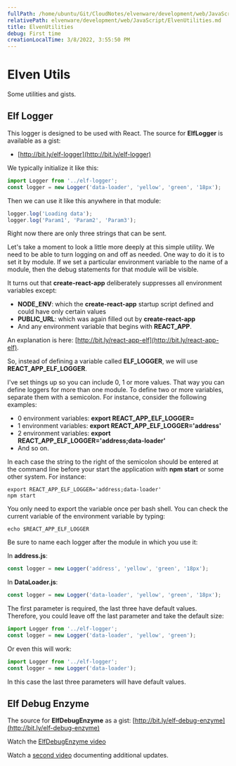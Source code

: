 ```yaml
---
fullPath: /home/ubuntu/Git/CloudNotes/elvenware/development/web/JavaScript/ElvenUtilities.md
relativePath: elvenware/development/web/JavaScript/ElvenUtilities.md
title: ElvenUtilities
debug: First time
creationLocalTime: 3/8/2022, 3:55:50 PM
---
```


<!-- toc -->
<!-- tocstop -->

# Elven Utils

Some utilities and gists.

## Elf Logger

This logger is designed to be used with React. The source for **ElfLogger** is available as a gist:

- [http://bit.ly/elf-logger](http://bit.ly/elf-logger)

We typically initialize it like this:

```javascript
import Logger from '../elf-logger';
const logger = new Logger('data-loader', 'yellow', 'green', '18px');
```

Then we can use it like this anywhere in that module:

```javascript
logger.log('Loading data');
logger.log('Param1', 'Param2', 'Param3');
```

Right now there are only three strings that can be sent.

Let's take a moment to look a little more deeply at this simple utility. We need to be able to turn logging on and off as needed. One way to do it is to set it by module. If we set a particular environment variable to the name of a module, then the debug statements for that module will be visible.

It turns out that **create-react-app** deliberately suppresses all environment variables except:

- **NODE_ENV**: which the **create-react-app** startup script defined and could have only certain values
- **PUBLIC_URL**: which was again filled out by **create-react-app**
- And any environment variable that begins with **REACT_APP**.

An explanation is here: [http://bit.ly/react-app-elf](http://bit.ly/react-app-elf).

So, instead of defining a variable called **ELF_LOGGER**, we will use **REACT_APP_ELF_LOGGER**.

I've set things up so you can include 0, 1 or more values. That way you can define loggers for more than one module. To define two or more variables, separate them with a semicolon. For instance, consider the following examples:

- 0 environment variables: **export REACT_APP_ELF_LOGGER=**
- 1 environment variables: **export REACT_APP_ELF_LOGGER='address'**
- 2 environment variables: **export REACT_APP_ELF_LOGGER='address;data-loader'**
- And so on.

In each case the string to the right of the semicolon should be entered at the command line before your start the application with **npm start** or some other system. For instance:

```
export REACT_APP_ELF_LOGGER='address;data-loader'
npm start
```

You only need to export the variable once per bash shell. You can check the current variable of the environment variable by typing:

```
echo $REACT_APP_ELF_LOGGER
```

Be sure to name each logger after the module in which you use it:

In **address.js**:

```javascript
const logger = new Logger('address', 'yellow', 'green', '18px');
```

In **DataLoader.js**:

```javascript
const logger = new Logger('data-loader', 'yellow', 'green', '18px');
```

The first parameter is required, the last three have default values. Therefore, you could leave off the last parameter and take the default size:

```javascript
import Logger from '../elf-logger';
const logger = new Logger('data-loader', 'yellow', 'green');
```

Or even this will work:

```javascript
import Logger from '../elf-logger';
const logger = new Logger('data-loader');
```

In this case the last three parameters will have default values.

## Elf Debug Enzyme

The source for **ElfDebugEnzyme** as a gist: [http://bit.ly/elf-debug-enzyme](http://bit.ly/elf-debug-enzyme)

Watch the [ElfDebugEnzyme video](https://youtu.be/JCfN8OgmKXA)

Watch a [second video](https://youtu.be/Z44pG1w-ZiU) documenting additional updates.
